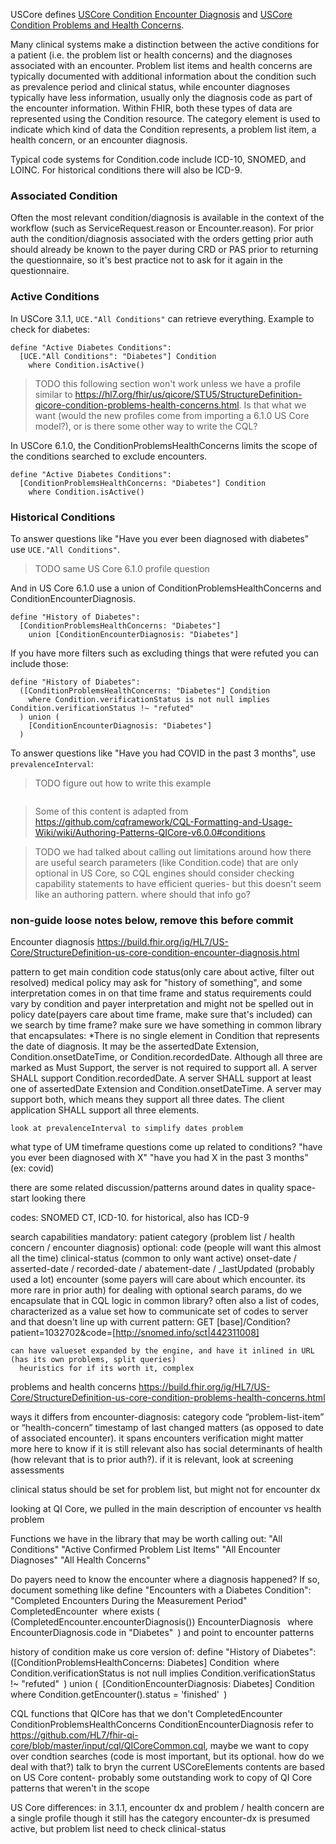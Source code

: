 USCore defines [USCore Condition Encounter Diagnosis](https://build.fhir.org/ig/HL7/US-Core/StructureDefinition-us-core-condition-encounter-diagnosis.html) and [USCore Condition Problems and Health Concerns](https://build.fhir.org/ig/HL7/US-Core/StructureDefinition-us-core-condition-problems-health-concerns.html).

Many clinical systems make a distinction between the active conditions for a patient (i.e. the problem list or health concerns) and the diagnoses associated with an encounter. Problem list items and health concerns are typically documented with additional information about the condition such as prevalence period and clinical status, while encounter diagnoses typically have less information, usually only the diagnosis code as part of the encounter information. Within FHIR, both these types of data are represented using the Condition resource. The category element is used to indicate which kind of data the Condition represents, a problem list item, a health concern, or an encounter diagnosis.

Typical code systems for Condition.code include ICD-10, SNOMED, and LOINC. For historical conditions there will also be ICD-9.

### Associated Condition
Often the most relevant condition/diagnosis is available in the context of the workflow (such as ServiceRequest.reason or Encounter.reason). For prior auth the condition/diagnosis associated with the orders getting prior auth should already be known to the payer during CRD or PAS prior to returning the questionnaire, so it's best practice not to ask for it again in the questionnaire.


### Active Conditions

In USCore 3.1.1, ```UCE."All Conditions"``` can retrieve everything. Example to check for diabetes:
```cql
define "Active Diabetes Conditions":
  [UCE."All Conditions": "Diabetes"] Condition
    where Condition.isActive()
```

>TODO this following section won't work unless we have a profile similar to https://hl7.org/fhir/us/qicore/STU5/StructureDefinition-qicore-condition-problems-health-concerns.html. Is that what we want (would the new profiles come from importing a 6.1.0 US Core model?), or is there some other way to write the CQL?

In USCore 6.1.0, the ConditionProblemsHealthConcerns limits the scope of the conditions searched to exclude encounters.
```cql
define "Active Diabetes Conditions":
  [ConditionProblemsHealthConcerns: "Diabetes"] Condition
    where Condition.isActive()
```

### Historical Conditions

To answer questions like "Have you ever been diagnosed with diabetes" use ```UCE."All Conditions"```.

>TODO same US Core 6.1.0 profile question

And in US Core 6.1.0 use a union of ConditionProblemsHealthConcerns and ConditionEncounterDiagnosis.
```cql
define "History of Diabetes":
  [ConditionProblemsHealthConcerns: "Diabetes"]
    union [ConditionEncounterDiagnosis: "Diabetes"]
```

If you have more filters such as excluding things that were refuted you can include those:
```cql
define "History of Diabetes":
  ([ConditionProblemsHealthConcerns: "Diabetes"] Condition
    where Condition.verificationStatus is not null implies Condition.verificationStatus !~ "refuted"
  ) union (
    [ConditionEncounterDiagnosis: "Diabetes"] 
  )
```

To answer questions like "Have you had COVID in the past 3 months", use ```prevalenceInterval```:
>TODO figure out how to write this example
```cql
```


> Some of this content is adapted from https://github.com/cqframework/CQL-Formatting-and-Usage-Wiki/wiki/Authoring-Patterns-QICore-v6.0.0#conditions



> TODO we had talked about calling out limitations around how there are useful search parameters (like Condition.code) that are only optional in US Core, so CQL engines should consider checking capability statements to have efficient queries- but this doesn't seem like an authoring pattern. where should that info go?



### non-guide loose notes below, remove this before commit
Encounter diagnosis https://build.fhir.org/ig/HL7/US-Core/StructureDefinition-us-core-condition-encounter-diagnosis.html

pattern to get main condition code
status(only care about active, filter out resolved)
  medical policy may ask for "history of something", and some interpretation comes in on that
  time frame and status requirements could vary by condition and payer interpretation
  and might not be spelled out in policy
date(payers care about time frame, make sure that's included)
  can we search by time frame?
    make sure we have something in common library that encapsulates:
    *There is no single element in Condition that represents the date of diagnosis. It may be the assertedDate Extension, Condition.onsetDateTime, or Condition.recordedDate.
    Although all three are marked as Must Support, the server is not required to support all.
    A server SHALL support Condition.recordedDate.
    A server SHALL support at least one of assertedDate Extension and Condition.onsetDateTime. A server may support both, which means they support all three dates.
    The client application SHALL support all three elements.

    look at prevalenceInterval to simplify dates problem

what type of UM timeframe questions come up related to conditions?
  "have you ever been diagnosed with X"
  "have you had X in the past 3 months" (ex: covid)

  there are some related discussion/patterns around dates in quality space- start looking there

codes: SNOMED CT, ICD-10. for historical, also has ICD-9

search capabilities
mandatory: 
  patient
  category (problem list / health concern / encounter diagnosis)
optional: 
  code (people will want this almost all the time)
  clinical-status (common to only want active)
  onset-date / asserted-date / recorded-date / abatement-date / _lastUpdated (probably used a lot)
  encounter (some payers will care about which encounter. its more rare in prior auth)
for dealing with optional search params, do we encapsulate that in CQL logic in common library?
  often also a list of codes, characterized as a value set
  how to communicate set of codes to server
    and that doesn't line up with current pattern: GET [base]/Condition?patient=1032702&code=[http://snomed.info/sct|442311008]

    can have valueset expanded by the engine, and have it inlined in URL (has its own problems, split queries)
      heuristics for if its worth it, complex


problems and health concerns https://build.fhir.org/ig/HL7/US-Core/StructureDefinition-us-core-condition-problems-health-concerns.html

ways it differs from encounter-diagnosis:
category code “problem-list-item” or “health-concern”
timestamp of last changed matters (as opposed to date of associated encounter). it spans encounters
verification might matter more here to know if it is still relevant
also has social determinants of health (how relevant that is to prior auth?). if it is relevant, look at screening assessments

clinical status should be set for problem list, but might not for encounter dx

looking at QI Core, we pulled in the main description of encounter vs health problem

Functions we have in the library that may be worth calling out:
"All Conditions"
"Active Confirmed Problem List Items"
"All Encounter Diagnoses"
"All Health Concerns"

Do payers need to know the encounter where a diagnosis happened? If so, document something like
define "Encounters with a Diabetes Condition":`
  `"Completed Encounters During the Measurement Period" CompletedEncounter`
    `where exists (`
      `(CompletedEncounter.encounterDiagnosis()) EncounterDiagnosis `
        `where EncounterDiagnosis.code in "Diabetes"`
    `)
and point to encounter patterns


history of condition
make us core version of:
define "History of Diabetes":`
  `([ConditionProblemsHealthConcerns: Diabetes] Condition`
    `where Condition.verificationStatus is not null implies Condition.verificationStatus !~ "refuted"`
  `) union (`
    `[ConditionEncounterDiagnosis: Diabetes] Condition`
      `where Condition.getEncounter().status = 'finished'`
  `)



CQL functions that QICore has that we don't
CompletedEncounter
ConditionProblemsHealthConcerns
ConditionEncounterDiagnosis
refer to https://github.com/HL7/fhir-qi-core/blob/master/input/cql/QICoreCommon.cql, maybe we want to copy over
condtion searches (code is most important, but its optional. how do we deal with that?)
talk to bryn
  the current USCoreElements contents are based on US Core content- probably some outstanding work to
  copy of QI Core patterns that weren't in the scope

US Core differences:
in 3.1.1, encounter dx and problem / health concern are a single profile
though it still has the category
encounter-dx is presumed active, but problem list need to check clinical-status


